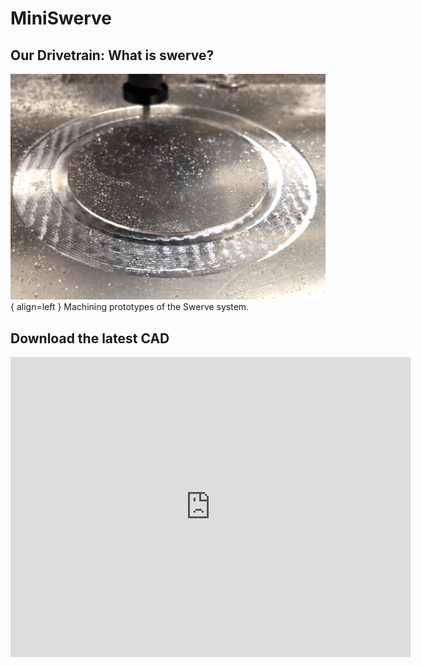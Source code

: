 # MiniSwerve

## Our Drivetrain: What is swerve?


![MachiningSwerve](assets/swervemachinepic1.png){ align=left }
Machining prototypes of the Swerve system. 

## Download the latest CAD
<iframe src="https://icloud11636.autodesk360.com/shares/public/SH35dfcQT936092f0e43cfd3e74bb588e912?mode=embed" width="640" height="480" allowfullscreen="true" webkitallowfullscreen="true" mozallowfullscreen="true"  frameborder="0"></iframe>

